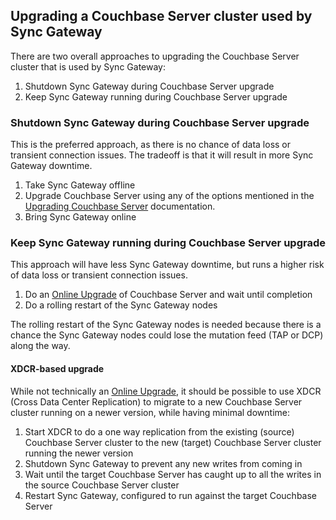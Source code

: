 
## Upgrading a Couchbase Server cluster used by Sync Gateway

There are two overall approaches to upgrading the Couchbase Server cluster that is used by Sync Gateway:

1. Shutdown Sync Gateway during Couchbase Server upgrade
1. Keep Sync Gateway running during Couchbase Server upgrade

### Shutdown Sync Gateway during Couchbase Server upgrade

This is the preferred approach, as there is no chance of data loss or transient connection issues.  The tradeoff is that it will result in more Sync Gateway downtime.

1. Take Sync Gateway offline
1. Upgrade Couchbase Server using any of the options mentioned in the [Upgrading Couchbase Server](https://developer.couchbase.com/documentation/server/4.1/install/upgrading.html) documentation.  
1. Bring Sync Gateway online

### Keep Sync Gateway running during Couchbase Server upgrade

This approach will have less Sync Gateway downtime, but runs a higher risk of data loss or transient connection issues.

1. Do an [Online Upgrade](https://developer.couchbase.com/documentation/server/4.1/install/upgrade-online.html) of Couchbase Server and wait until completion
1. Do a rolling restart of the Sync Gateway nodes

The rolling restart of the Sync Gateway nodes is needed because there is a chance the Sync Gateway nodes could lose the mutation feed (TAP or DCP) along the way.

#### XDCR-based upgrade

While not technically an [Online Upgrade](https://developer.couchbase.com/documentation/server/4.1/install/upgrade-online.html), it should be possible to use XDCR (Cross Data Center Replication) to migrate to a new Couchbase Server cluster running on a newer version, while having minimal downtime:

1. Start XDCR to do a one way replication from the existing (source) Couchbase Server cluster to the new (target) Couchbase Server cluster running the newer version
1. Shutdown Sync Gateway to prevent any new writes from coming in
1. Wait until the target Couchbase Server has caught up to all the writes in the source Couchbase Server cluster
1. Restart Sync Gateway, configured to run against the target Couchbase Server



